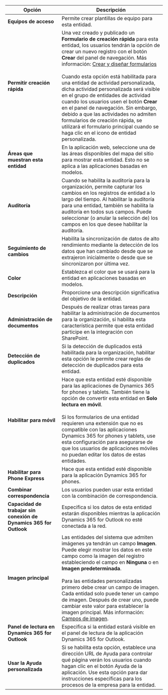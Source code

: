 |Opción   |Descripción  |
|---------|---------|
|**Equipos de acceso**|Permite crear plantillas de equipo para esta entidad. |
|**Permitir creación rápida**|Una vez creado y publicado un **Formulario de creación rápida** para esta entidad, los usuarios tendrán la opción de crear un nuevo registro con el botón **Crear** del panel de navegación. Más información: [Crear y diseñar formularios](../maker/model-driven-apps/create-design-forms.md)<br /><br /> Cuando esta opción está habilitada para una entidad de actividad personalizada, dicha actividad personalizada será visible en el grupo de entidades de actividad cuando los usuarios usen el botón **Crear** en el panel de navegación. Sin embargo, debido a que las actividades no admiten formularios de creación rápida, se utilizará el formulario principal cuando se haga clic en el icono de entidad personalizada.|
|**Áreas que muestran esta entidad**|En la aplicación web, seleccione una de las áreas disponibles del mapa del sitio para mostrar esta entidad. Esto no se aplica a las aplicaciones basadas en modelos.|
|**Auditoría**|Cuando se habilita la auditoría para la organización, permite capturar los cambios en los registros de entidad a lo largo del tiempo. Al habilitar la auditoría para una entidad, también se habilita la auditoría en todos sus campos. Puede seleccionar (o anular la selección de) los campos en los que desee habilitar la auditoría.|
|**Seguimiento de cambios**|Habilita la sincronización de datos de alto rendimiento mediante la detección de los datos que han cambiado desde que se extrajeron inicialmente o desde que se sincronizaron por última vez.  |
|**Color**|Establezca el color que se usará para la entidad en aplicaciones basadas en modelos.|
|**Descripción**|Proporcione una descripción significativa del objetivo de la entidad.|
|**Administración de documentos**|Después de realizar otras tareas para habilitar la administración de documentos para la organización, si habilita esta característica permite que esta entidad participe en la integración con SharePoint. |
|**Detección de duplicados**|Si la detección de duplicados está habilitada para la organización, habilitar esta opción le permite crear reglas de detección de duplicados para esta entidad.|
|**Habilitar para móvil**|Hace que esta entidad esté disponible para las aplicaciones de Dynamics 365 for phones y tablets. También tiene la opción de convertir esta entidad en **Solo lectura en móvil**.<br /><br /> Si los formularios de una entidad requieren una extensión que no es compatible con las aplicaciones Dynamics 365 for phones y tablets, use esta configuración para asegurarse de que los usuarios de aplicaciones móviles no puedan editar los datos de estas entidades.|
|**Habilitar para Phone Express**|Hace que esta entidad esté disponible para la aplicación Dynamics 365 for phones.|
|**Combinar correspondencia**|Los usuarios pueden usar esta entidad con la combinación de correspondencia.|
|**Capacidad de trabajar sin conexión de Dynamics 365 for Outlook**|Especifica si los datos de esta entidad estarán disponibles mientras la aplicación Dynamics 365 for Outlook no esté conectada a la red.|
|**Imagen principal**|Las entidades del sistema que admiten imágenes ya tendrán un campo **Imagen**. Puede elegir mostrar los datos en este campo como la imagen del registro estableciendo el campo en **Ninguna** o en **Imagen predeterminada**.<br /><br /> Para las entidades personalizadas primero debe crear un campo de imagen. Cada entidad solo puede tener un campo de imagen. Después de crear uno, puede cambiar este valor para establecer la imagen principal. Más información: [Campos de imagen](../maker/common-data-service/types-of-fields.md#image-fields). |
|**Panel de lectura en Dynamics 365 for Outlook**|Especifica si la entidad estará visible en el panel de lectura de la aplicación Dynamics 365 for Outlook.|
|**Usar la Ayuda personalizada**|Si se habilita esta opción, establece una dirección URL de Ayuda para controlar qué página verán los usuarios cuando hagan clic en el botón Ayuda de la aplicación. Use esta opción para dar instrucciones específicas para los procesos de la empresa para la entidad.|